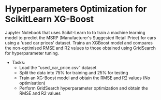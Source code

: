 # Hyperparameters Optimization for ScikitLearn XG-Boost
Jupyter Notebook that uses Scikit-Learn to to train a machine learning model to predict the MSRP (Manufacturer's Suggested Retail Price) for cars using a 'used car prices' dataset. Trains an XGBoost model and compares the non-optimised RMSE and R2 values to those obtained using GridSearch for hyperparameter tuning.

- Tasks:
    - Load the “used_car_price.csv” dataset
    - Split the data into 75% for training and 25% for testing
    - Train an XG-Boost model and obtain the RMSE and R2 values (No optimisation)
    - Perform GridSearch hyperparameter optimization and obtain the RMSE and R2 values
